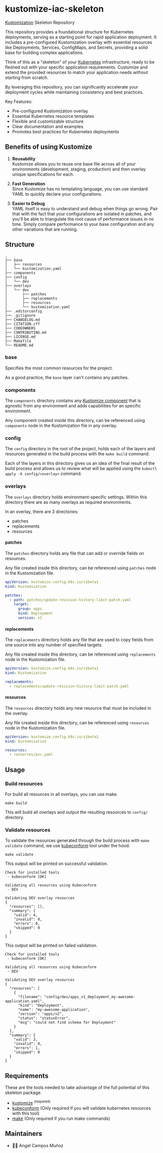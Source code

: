 # kustomize-iac-skeleton

[Kustomization](https://kubectl.docs.kubernetes.io/references/kustomize/kustomization/) Skeleton Repository

This repository provides a foundational structure for Kubernetes deployments, serving as a starting point for rapid application deployment. It includes a pre-configured Kustomization overlay with essential resources like Deployments, Services, ConfigMaps, and Secrets, providing a solid base for building complex applications.

Think of this as a "skeleton" of your [Kubernetes](https://kubernetes.io) infrastructure, ready to be fleshed out with your specific application requirements. Customize and extend the provided resources to match your application needs without starting from scratch.

By leveraging this repository, you can significantly accelerate your deployment cycles while maintaining consistency and best practices.

Key Features:

- Pre-configured Kustomization overlay
- Essential Kubernetes resource templates
- Flexible and customizable structure
- Clear documentation and examples
- Promotes best practices for Kubernetes deployments

## Benefits of using Kustomize

1. **Reusability**  
Kustomize allows you to reuse one base file across all of your environments (development, staging, production) and then overlay unique specifications for each.

2. **Fast Generation**  
Since Kustomize has no templating language, you can use standard YAML to quickly declare your configurations.

3. **Easier to Debug**  
YAML itself is easy to understand and debug when things go wrong. Pair that with the fact that your configurations are isolated in patches, and you’ll be able to triangulate the root cause of performance issues in no time. Simply compare performance to your base configuration and any other variations that are running.

## Structure

```text
.
├── base
│   ├── resources
│   └── kustomization.yaml
├── components
├── config
│   └── dev
├── overlays
│   └── dev
│       ├── patches
│       ├── replacements
│       ├── resources
│       └── kustomization.yaml
├── .editorconfig
├── .gitignore
├── CHANGELOG.md
├── CITATION.cff
├── CODEOWNERS
├── CONTRIBUTING.md
├── LICENSE.md
├── Makefile
└── README.md
```

### base

Specifies the most common resources for the project.

As a good practice, the `base` layer can't contains any patches.

### components

The `components` directory contains any [Kustomize component](https://kubectl.docs.kubernetes.io/guides/config_management/components/) that is agnostic from any environment and adds capabilities for an specific environment.

Any component created inside this directory, can be referenced using `components` node in the Kustomization file in any overlay.

### config

The `config` directory in the root of the project, holds each of the layers and resources generated in the build process with the `make build` command. 

Each of the layers in this directory gives us an idea of the final result of the build process and allows us to review what will be applied using the `kubectl apply -k config/<overlay>` command.

###  overlays

The `overlays` directory holds environment-specific settings. Within this directory there are as many overlays as required environments.

In an overlay, there are 3 directories:

- patches
- replacements
- resources

#### patches

The `patches` directory holds any file that can add or override fields on resources.

Any file created inside this directory, can be referenced using `patches` node in the Kustomization file.

```yaml
apiVersion: kustomize.config.k8s.io/v1beta1
kind: Kustomization

patches:
  - path: patches/update-revision-history-limit-patch.yaml
    target:
      group: apps
      kind: Deployment
      version: v1
```

#### replacements

The `replacements` directory holds any file that are used to copy fields from one source into any number of specified targets.

Any file created inside this directory, can be referenced using `replacements` node in the Kustomization file.

```yaml
apiVersion: kustomize.config.k8s.io/v1beta1
kind: Kustomization

replacements:
  - replacements/update-revision-history-limit-patch.yaml
```

#### resources

The `resources` directory holds any new resource that must be included in the overlay.

Any file created inside this directory, can be referenced using `resources` node in the Kustomization file.

```yaml
apiVersion: kustomize.config.k8s.io/v1beta1
kind: Kustomization

resources:
  - resources/pvc.yaml
```


## Usage

### Build resources

For build all resources in all overlays, you can use make.

```shell
make build
```

This will build all overlays and output the resulting resources to `config/` directory.

### Validate resources

To validate the resources generated through the build process with `make validate` command, we use [kubeconform](https://github.com/yannh/kubeconform) tool under the hood.

```shell
make validate
```

This output will be printed on successful validation.

```
Check for installed tools
 - kubeconform [OK]

Validating all resources using Kubeconform
 - DEV

Validating DEV overlay resources
{
  "resources": [],
  "summary": {
    "valid": 4,
    "invalid": 0,
    "errors": 0,
    "skipped": 0
  }
}
```

This output will be printed on failed validation.

```
Check for installed tools
 - kubeconform [OK]

Validating all resources using Kubeconform
 - DEV

Validating DEV overlay resources
{
  "resources": [
    {
      "filename": "config/dev/apps_v1_deployment_my-awesome-application.yaml",
      "kind": "Deployment",
      "name": "my-awesome-application",
      "version": "apps/v2",
      "status": "statusError",
      "msg": "could not find schema for Deployment"
    }
  ],
  "summary": {
    "valid": 3,
    "invalid": 0,
    "errors": 1,
    "skipped": 0
  }
}
```

## Requirements

These are the tools needed to take advantage of the full potential of this skeleton package.

- [kustomize](https://github.com/kubernetes-sigs/kustomize) <sup>(required)</sup>
- [kubeconform](https://github.com/yannh/kubeconform) (Only required if you will validate kubernetes resources with this tool)
- [make](https://www.gnu.org/software/make/) (Only required if you run make commands)

## Maintainers

- 🧑‍💻 Angel Campos Muñoz